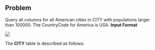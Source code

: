 ## **Problem**
 Query all columns for all American cities in CITY with populations larger than 100000. The CountryCode for America is USA.
 **Input Format**

![](https://s3.amazonaws.com/hr-challenge-images/8137/1449729804-f21d187d0f-CITY.jpg)

The **CITY** table is described as follows:
